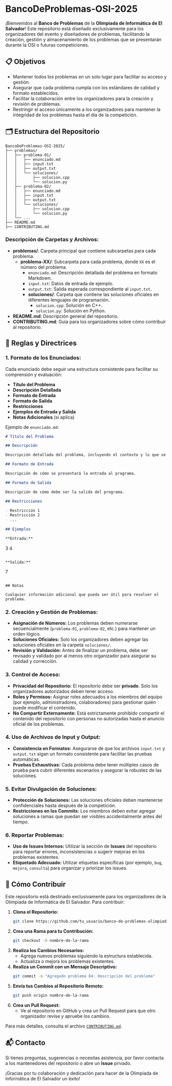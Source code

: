 # BancoDeProblemas-OSI-2025

¡Bienvenidos al **Banco de Problemas** de la **Olimpiada de Informática de El Salvador**! Este repositorio está diseñado exclusivamente para los organizadores del evento y diseñadores de problemas, facilitando la creación, gestión y almacenamiento de los problemas que se presentarán durante la OSI o futuras competiciones.

## 📋 Objetivos

- Mantener todos los problemas en un solo lugar para facilitar su acceso y gestión.
- Asegurar que cada problema cumpla con los estándares de calidad y formato establecidos.
- Facilitar la colaboración entre los organizadores para la creación y revisión de problemas.
- Restringir el acceso únicamente a los organizadores para mantener la integridad de los problemas hasta el día de la competición.

## 🗂️ Estructura del Repositorio

```
BancoDeProblemas-OSI-2025/
├── problemas/
│   ├── problema-01/
│   │   ├── enunciado.md
│   │   ├── input.txt
│   │   ├── output.txt
│   │   └── soluciones/
│   │       ├── solucion.cpp
│   │       └── solucion.py
│   ├── problema-02/
│   │   ├── enunciado.md
│   │   ├── input.txt
│   │   ├── output.txt
│   │   └── soluciones/
│   │       ├── solucion.cpp
│   │       └── solucion.py
│   └── ...
├── README.md
├── CONTRIBUTING.md
```

### **Descripción de Carpetas y Archivos:**

- **problemas/**: Carpeta principal que contiene subcarpetas para cada problema.
  - **problema-XX/**: Subcarpeta para cada problema, donde `XX` es el número del problema.
    - `enunciado.md`: Descripción detallada del problema en formato Markdown.
    - `input.txt`: Datos de entrada de ejemplo.
    - `output.txt`: Salida esperada correspondiente al `input.txt`.
    - **soluciones/**: Carpeta que contiene las soluciones oficiales en diferentes lenguajes de programación.
      - `solucion.cpp`: Solución en C++.
      - `solucion.py`: Solución en Python.
- **README.md**: Descripción general del repositorio.
- **CONTRIBUTING.md**: Guía para los organizadores sobre cómo contribuir al repositorio.

## 📜 Reglas y Directrices

### 1. **Formato de los Enunciados:**

Cada enunciado debe seguir una estructura consistente para facilitar su comprensión y evaluación:

- **Título del Problema**
- **Descripción Detallada**
- **Formato de Entrada**
- **Formato de Salida**
- **Restricciones**
- **Ejemplos de Entrada y Salida**
- **Notas Adicionales** (si aplica)

Ejemplo de `enunciado.md`:

```markdown
# Título del Problema

## Descripción

Descripción detallada del problema, incluyendo el contexto y lo que se espera que los participantes resuelvan.

## Formato de Entrada

Descripción de cómo se presentará la entrada al programa.

## Formato de Salida

Descripción de cómo debe ser la salida del programa.

## Restricciones

- Restricción 1
- Restricción 2
- ...

## Ejemplos

**Entrada:**
```
3 4
```

**Salida:**
```
7
```

## Notas

Cualquier información adicional que pueda ser útil para resolver el problema.
```

### 2. **Creación y Gestión de Problemas:**

- **Asignación de Números:** Los problemas deben numerarse secuencialmente (`problema-01`, `problema-02`, etc.) para mantener un orden lógico.
- **Soluciones Oficiales:** Solo los organizadores deben agregar las soluciones oficiales en la carpeta `soluciones/`.
- **Revisión y Validación:** Antes de finalizar un problema, debe ser revisado y validado por al menos otro organizador para asegurar su calidad y corrección.

### 3. **Control de Acceso:**

- **Privacidad del Repositorio:** El repositorio debe ser **privado**. Solo los organizadores autorizados deben tener acceso.
- **Roles y Permisos:** Asignar roles adecuados a los miembros del equipo (por ejemplo, administradores, colaboradores) para gestionar quién puede modificar el contenido.
- **No Compartir Externamente:** Está estrictamente prohibido compartir el contenido del repositorio con personas no autorizadas hasta el anuncio oficial de los problemas.

### 4. **Uso de Archivos de Input y Output:**

- **Consistencia en Formatos:** Asegurarse de que los archivos `input.txt` y `output.txt` sigan un formato consistente para facilitar las pruebas automáticas.
- **Pruebas Exhaustivas:** Cada problema debe tener múltiples casos de prueba para cubrir diferentes escenarios y asegurar la robustez de las soluciones.

### 5. **Evitar Divulgación de Soluciones:**

- **Protección de Soluciones:** Las soluciones oficiales deben mantenerse confidenciales hasta después de la competición.
- **Restricciones en los Commits:** Los miembros deben evitar agregar soluciones a ramas que puedan ser visibles accidentalmente antes del tiempo.

### 6. **Reportar Problemas:**

- **Uso de Issues Internos:** Utilizar la sección de **Issues** del repositorio para reportar errores, inconsistencias o sugerir mejoras en los problemas existentes.
- **Etiquetado Adecuado:** Utilizar etiquetas específicas (por ejemplo, `bug`, `mejora`, `consulta`) para organizar y priorizar los issues.

## 🤝 Cómo Contribuir

Este repositorio está destinado exclusivamente para los organizadores de la Olimpiada de Informática de El Salvador. Para contribuir:

1. **Clona el Repositorio:**
   ```bash
   git clone https://github.com/tu_usuario/banco-de-problemas-olimpiada.git
   ```
2. **Crea una Rama para tu Contribución:**
   ```bash
   git checkout -b nombre-de-la-rama
   ```
3. **Realiza los Cambios Necesarios:**
   - Agrega nuevos problemas siguiendo la estructura establecida.
   - Actualiza o mejora los problemas existentes.
4. **Realiza un Commit con un Mensaje Descriptivo:**
   ```bash
   git commit -m "Agregado problema 04: Descripción del problema"
   ```
5. **Envía tus Cambios al Repositorio Remoto:**
   ```bash
   git push origin nombre-de-la-rama
   ```
6. **Crea un Pull Request:**
   - Ve al repositorio en GitHub y crea un Pull Request para que otro organizador revise y apruebe los cambios.

Para más detalles, consulta el archivo [`CONTRIBUTING.md`](./CONTRIBUTING.md).


## 📬 Contacto

Si tienes preguntas, sugerencias o necesitas asistencia, por favor contacta a los mantenedores del repositorio o abre un **Issue** privado.

¡Gracias por tu colaboración y dedicación para hacer de la Olimpiada de Informática de El Salvador un éxito!
